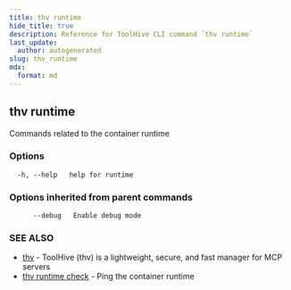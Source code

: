 ```yaml
---
title: thv runtime
hide_title: true
description: Reference for ToolHive CLI command `thv runtime`
last_update:
  author: autogenerated
slug: thv_runtime
mdx:
  format: md
---
```


## thv runtime

Commands related to the container runtime

### Options

```
  -h, --help   help for runtime
```

### Options inherited from parent commands

```
      --debug   Enable debug mode
```

### SEE ALSO

* [thv](thv.md)	 - ToolHive (thv) is a lightweight, secure, and fast manager for MCP servers
* [thv runtime check](thv_runtime_check.md)	 - Ping the container runtime

